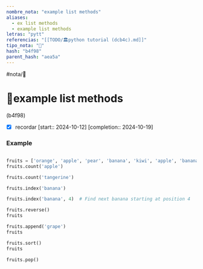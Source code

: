 ```yaml
---
nombre_nota: "example list methods"
aliases:
  - ex list methods
  - example list methods
letras: "pytt"
referencias: "[[TODO/🏛️python tutorial (dcb4c).md]]"
tipo_nota: "📑"
hash: "b4f98"
parent_hash: "aea5a"
---
```


#nota/📑

# 📑example list methods
<div class="hash">(b4f98)</div>

- [x] recordar  [start:: 2024-10-12]  [completion:: 2024-10-19]

### Example
```python

fruits = ['orange', 'apple', 'pear', 'banana', 'kiwi', 'apple', 'banana']
fruits.count('apple')

fruits.count('tangerine')

fruits.index('banana')

fruits.index('banana', 4)  # Find next banana starting at position 4

fruits.reverse()
fruits

fruits.append('grape')
fruits

fruits.sort()
fruits

fruits.pop()
```

